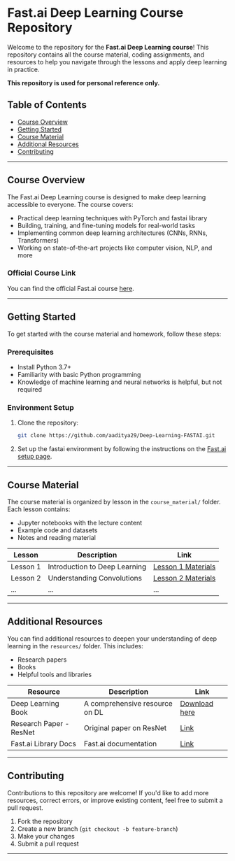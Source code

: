 # Fast.ai Deep Learning Course Repository

Welcome to the repository for the **Fast.ai Deep Learning course**! This repository contains all the course material, coding assignments, and resources to help you navigate through the lessons and apply deep learning in practice.

**This repository is used for personal reference only.**

## Table of Contents

- [Course Overview](#course-overview)
- [Getting Started](#getting-started)
- [Course Material](#course-material)
- [Additional Resources](#additional-resources)
- [Contributing](#contributing)

---

## Course Overview

The Fast.ai Deep Learning course is designed to make deep learning accessible to everyone. The course covers:

- Practical deep learning techniques with PyTorch and fastai library
- Building, training, and fine-tuning models for real-world tasks
- Implementing common deep learning architectures (CNNs, RNNs, Transformers)
- Working on state-of-the-art projects like computer vision, NLP, and more

### Official Course Link

You can find the official Fast.ai course [here](https://course.fast.ai/).

---

## Getting Started

To get started with the course material and homework, follow these steps:

### Prerequisites

- Install Python 3.7+
- Familiarity with basic Python programming
- Knowledge of machine learning and neural networks is helpful, but not required

### Environment Setup

1. Clone the repository:
   ```bash
   git clone https://github.com/aaditya29/Deep-Learning-FASTAI.git
   ```
2. Set up the fastai environment by following the instructions on the [Fast.ai setup page](https://docs.fast.ai/install.html).

---

## Course Material

The course material is organized by lesson in the `course_material/` folder. Each lesson contains:

- Jupyter notebooks with the lecture content
- Example code and datasets
- Notes and reading material

| Lesson   | Description                   | Link                                           |
| -------- | ----------------------------- | ---------------------------------------------- |
| Lesson 1 | Introduction to Deep Learning | [Lesson 1 Materials](course_material/lesson1/) |
| Lesson 2 | Understanding Convolutions    | [Lesson 2 Materials](course_material/lesson2/) |
| ...      | ...                           | ...                                            |

---

## Additional Resources

You can find additional resources to deepen your understanding of deep learning in the `resources/` folder. This includes:

- Research papers
- Books
- Helpful tools and libraries

| Resource                | Description                    | Link                                            |
| ----------------------- | ------------------------------ | ----------------------------------------------- |
| Deep Learning Book      | A comprehensive resource on DL | [Download here](resources/deeplearningbook.pdf) |
| Research Paper - ResNet | Original paper on ResNet       | [Link](resources/ResNet-paper.pdf)              |
| Fast.ai Library Docs    | Fast.ai documentation          | [Link](https://docs.fast.ai)                    |

---

## Contributing

Contributions to this repository are welcome! If you'd like to add more resources, correct errors, or improve existing content, feel free to submit a pull request.

1. Fork the repository
2. Create a new branch (`git checkout -b feature-branch`)
3. Make your changes
4. Submit a pull request

---
